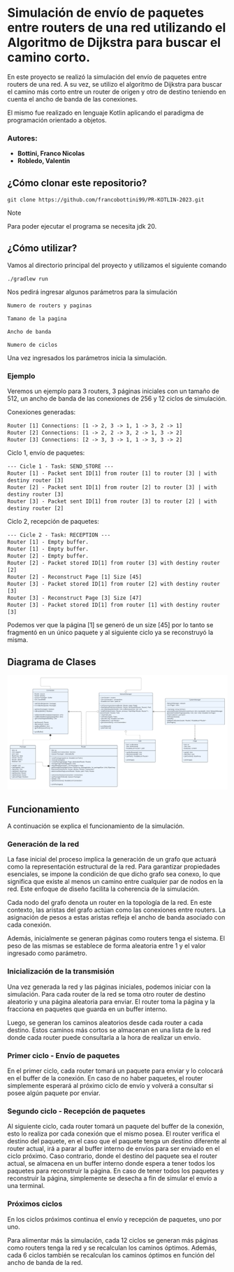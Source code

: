 # Simulación de envío de paquetes entre routers de una red utilizando el Algoritmo de Dijkstra para buscar el camino corto.

En este proyecto se realizó la simulación del envío de paquetes entre routers de una red. A su vez, se utilizo el algoritmo de Dijkstra para buscar el camino más corto entre un router de origen y otro de destino teniendo en cuenta el ancho de banda de las conexiones.

El mismo fue realizado en lenguaje Kotlin aplicando el paradigma de programación orientado a objetos.

### Autores:
- **Bottini, Franco Nicolas**
- **Robledo, Valentin**

## ¿Cómo clonar este repositorio?

```console
git clone https://github.com/francobottini99/PR-KOTLIN-2023.git
```

> [!NOTE]
> Para poder ejecutar el programa se necesita jdk 20.

## ¿Cómo utilizar?

Vamos al directorio principal del proyecto y utilizamos el siguiente comando

```console
./gradlew run
```

Nos pedirá ingresar algunos parámetros para la simulación

```console
Numero de routers y paginas
```

```console
Tamano de la pagina
```

```console
Ancho de banda
```

```console
Numero de ciclos
```

Una vez ingresados los parámetros inicia la simulación.

### Ejemplo

Veremos un ejemplo para 3 routers, 3 páginas iniciales con un tamaño de 512, un ancho de banda de las conexiones de 256 y 12 ciclos de simulación.

Conexiones generadas:

```console
Router [1] Connections: [1 -> 2, 3 -> 1, 1 -> 3, 2 -> 1]
Router [2] Connections: [1 -> 2, 2 -> 3, 2 -> 1, 3 -> 2]
Router [3] Connections: [2 -> 3, 3 -> 1, 1 -> 3, 3 -> 2]
```

Ciclo 1, envío de paquetes:

```console
--- Cicle 1 - Task: SEND_STORE ---
Router [1] - Packet sent ID[1] from router [1] to router [3] | with destiny router [3]
Router [2] - Packet sent ID[1] from router [2] to router [3] | with destiny router [3]
Router [3] - Packet sent ID[1] from router [3] to router [2] | with destiny router [2]
```

Ciclo 2, recepción de paquetes:

```console
--- Cicle 2 - Task: RECEPTION ---
Router [1] - Empty buffer.
Router [1] - Empty buffer.
Router [2] - Empty buffer.
Router [2] - Packet stored ID[1] from router [3] with destiny router [2]
Router [2] - Reconstruct Page [1] Size [45]
Router [3] - Packet stored ID[1] from router [2] with destiny router [3]
Router [3] - Reconstruct Page [3] Size [47]
Router [3] - Packet stored ID[1] from router [1] with destiny router [3]
```

Podemos ver que la página [1] se generó de un size [45] por lo tanto se fragmentó en un único paquete y al siguiente ciclo ya se reconstruyó la misma.

## Diagrama de Clases

![TP2_PARADIGMAS_UML_CLASS.png](img/UML_CLASS.png)

## Funcionamiento

A continuación se explica el funcionamiento de la simulación.

### Generación de la red

La fase inicial del proceso implica la generación de un grafo que actuará como la representación estructural de la red. Para garantizar propiedades esenciales, se impone la condición de que dicho grafo sea conexo, lo que significa que existe al menos un camino entre cualquier par de nodos en la red. Este enfoque de diseño facilita la coherencia de la simulación.

Cada nodo del grafo denota un router en la topología de la red. En este contexto, las aristas del grafo actúan como las conexiones entre routers. La asignación de pesos a estas aristas refleja el ancho de banda asociado con cada conexión.

Además, inicialmente se generan páginas como routers tenga el sistema. El peso de las mismas se establece de forma aleatoria entre 1 y el valor ingresado como parámetro.

### Inicialización de la transmisión

Una vez generada la red y las páginas iniciales, podemos iniciar con la simulación. Para cada router de la red se toma otro router de destino aleatorio y una página aleatoria para enviar. El router toma la página y la fracciona en paquetes que guarda en un buffer interno.

Luego, se generan los caminos aleatorios desde cada router a cada destino. Estos caminos más cortos se almacenan en una lista de la red donde cada router puede consultarla a la hora de realizar un envío.


### Primer ciclo - Envío de paquetes

En el primer ciclo, cada router tomará un paquete para enviar y lo colocará en el buffer de la conexión. En caso de no haber paquetes, el router simplemente esperará al próximo ciclo de envío y volverá a consultar si posee algún paquete por enviar.

### Segundo ciclo - Recepción de paquetes

Al siguiente ciclo, cada router tomará un paquete del buffer de la conexión, esto lo realiza por cada conexión que el mismo posea. El router verifica el destino del paquete, en el caso que el paquete tenga un destino diferente al router actual, irá a parar al buffer interno de envíos para ser enviado en el ciclo próximo. Caso contrario, donde el destino del paquete sea el router actual, se almacena en un buffer interno donde espera a tener todos los paquetes para reconstruir la página. En caso de tener todos los paquetes y reconstruir la página, simplemente se desecha a fin de simular el envío a una terminal.

### Próximos ciclos

En los ciclos próximos continua el envío y recepción de paquetes, uno por uno.

Para alimentar más la simulación, cada 12 ciclos se generan más páginas como routers tenga la red y se recalculan los caminos óptimos. Además, cada 6 ciclos también se recalculan los caminos óptimos en función del ancho de banda de la red.